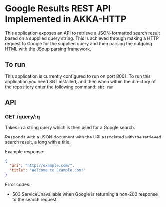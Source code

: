# Google Results REST API Implemented in AKKA-HTTP
This application exposes an API to retrieve a JSON-formatted search result based on a supplied query string. This is achieved through making a HTTP request to Google for the supplied query and then parsing the outgoing HTML with the JSoup parsing framework.

## To run
This application is currently configured to run on port 8001. To run this application you need SBT installed, and then when within the directory of the repository enter the following command:
```sbt run```

## API

### GET /query/:q

Takes in a string query which is then used for a Google search.

Responds with a JSON document with the URI associated with the retrieved search result, a long with a title.

Example response:

```json
{
  "uri": "http://example.com/",
  "title": "Welcome to Example.com!"
}
```
Error codes:
- 503 ServiceUnavailable when Google is returning a non-200 response to the search request
